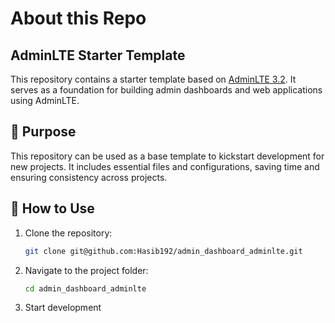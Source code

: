 # About this Repo
## AdminLTE Starter Template

This repository contains a starter template based on [AdminLTE 3.2](https://adminlte.io/themes/v3/). It serves as a foundation for building admin dashboards and web applications using AdminLTE.

## 🚀 Purpose
This repository can be used as a base template to kickstart development for new projects. It includes essential files and configurations, saving time and ensuring consistency across projects.

## 🔧 How to Use

1. Clone the repository:

    ```sh
    git clone git@github.com:Hasib192/admin_dashboard_adminlte.git
    ```

2. Navigate to the project folder:

    ```sh
    cd admin_dashboard_adminlte
    ```

3. Start development